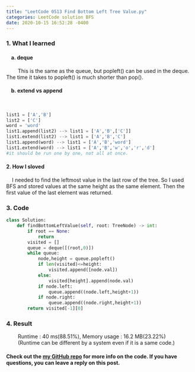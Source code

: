 ```yaml
---
title: "LeetCode 0513 Find Bottom Left Tree Value.py"
categories: LeetCode solution BFS
date: 2020-10-15 16:52:28 -0400
---
```


### 1. What I learned
#### &nbsp;&nbsp;&nbsp;&nbsp;a. deque
&nbsp;&nbsp;&nbsp;&nbsp;&nbsp;&nbsp;&nbsp;&nbsp;This is the same as the queue, but popleft() can be used in the deque. The time it takes to popleft() is much shorter than pop().
#### &nbsp;&nbsp;&nbsp;&nbsp;b. extend vs append
&nbsp;&nbsp;&nbsp;&nbsp;&nbsp;&nbsp;&nbsp;&nbsp;
```python
list1 = ['A','B']
list2 = ['C']
word = 'word'
list1.append(list2) --> list1 = ['A','B',['C']]
list1.extend(list2) --> list1 = ['A','B','C']
list1.append(word) --> list1 = ['A','B','word']
list1.extend(word) --> list1 = ['A','B','w','o','r','d']
#it should be run one by one, not all at once.
```

#### 2. How I sloved
&nbsp;&nbsp;&nbsp;&nbsp;I needed to find the leftmost value in the last row of the tree. So I used BFS and stored values at the same height as the same element. Then the first value of the last element was returned.

### 3. Code
```python
class Solution:
    def findBottomLeftValue(self, root: TreeNode) -> int:
        if root == None:
            return
        visited = []
        queue = deque([(root,0)])
        while queue:
            node,height = queue.popleft()
            if len(visited)<=height:
                visited.append([node.val])
            else:
                visited[height].append(node.val)
            if node.left:
                queue.append((node.left,height+1))
            if node.right:
                queue.append((node.right,height+1))
        return visited[-1][0]
```

### 4. Result
&nbsp;&nbsp;&nbsp;&nbsp;&nbsp;&nbsp;&nbsp;&nbsp;Runtime : 40 ms(88.51%), Memory usage : 16.2 MB(23.22%)  
&nbsp;&nbsp;&nbsp;&nbsp;&nbsp;&nbsp;&nbsp;&nbsp;(Runtime can be different by a system even if it is a same code.)

#### Check out the [my GitHub repo][hyuk-gh] for more info on the code. If you have questions, you can leave a reply on this post.
[hyuk-gh]:   https://github.com/dlgur1994/StudyAlgorithms
